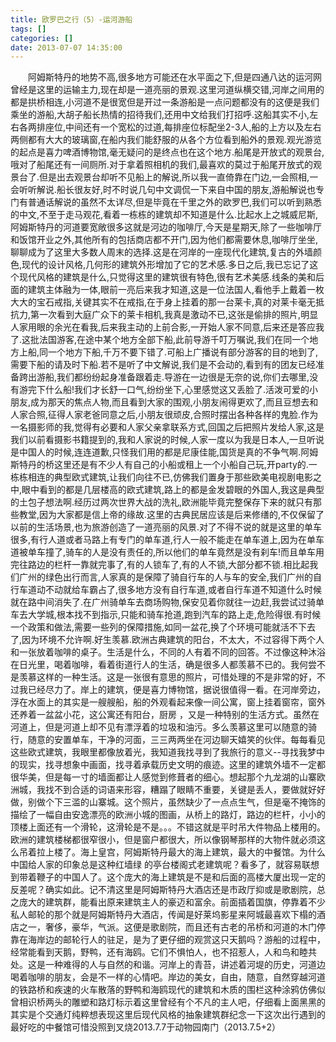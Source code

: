 ```yaml
---
title: 欧罗巴之行（5）-运河游船
tags: []
categories: []
date: 2013-07-07 14:35:00 
---
```



&emsp;&emsp;阿姆斯特丹的地势不高,很多地方可能还在水平面之下,但是四通八达的运河网曾经是这里的运输主力,现在却是一道亮丽的景观.这里河道纵横交错,河岸之间用的都是拱桥相连,小河道不是很宽但是开过一条游船是一点问题都没有的这便是我们乘坐的游船,大胡子船长热情的招待我们,还用中文给我们打招呼.这船其实不小,左右各两排座位,中间还有一个宽松的过道,每排座位标配坐2-3人,船的上方以及左右两侧都有大大的玻璃窗,在船内我们能舒服的从各个方位看到船外的景观.观光游览的起点是喜力啤酒博物馆,毫无疑问的是终点也在这个地方.船尾是开放式的观景台,哦对了船尾还有一间厕所.对于拿着照相机的我们,最喜欢的莫过于船尾开放式的观景台了.但是出去观景台却听不见船上的解说,所以我一直倚靠在门边,一会照相,一会听听解说.船长很友好,时不时说几句中文调侃一下来自中国的朋友,游船解说也专门有普通话解说的虽然不太详尽,但是毕竟在千里之外的欧罗巴,我们可以听到熟悉的中文,不至于走马观花,看着一栋栋的建筑却不知道是什么.比起水上之城威尼斯,阿姆斯特丹的河道要宽敞很多这就是河边的咖啡厅,今天是星期天,除了一些咖啡厅和饭馆开业之外,其他所有的包括商店都不开门,因为他们都需要休息,咖啡厅坐坐,聊聊成为了这里大多数人周末的选择.这是在河岸的一座现代化建筑,复古的外墙颜色,现代的设计风格,几何形的建筑外形增加了它的艺术感.多日之后,我已忘记了这个现代风格的建筑是什么,只觉得这里的建筑很有特色,很有艺术美感.线条的美和后面的建筑主体融为一体,眼前一亮后来我才知道,这是一位法国人,看他手上戴着一枚大大的宝石戒指,关键其实不在戒指,在于身上挂着的那一台莱卡,真的对莱卡毫无抵抗力,第一次看到大庭广众下的莱卡相机,我真是激动不已,这张是偷排的照片,明显人家用眼的余光在看我,后来我主动的上前合影,一开始人家不同意,后来还是答应我了.这批法国游客,在途中某个地方全部下船,此前导游千叮万嘱说,我们在同一个地方上船,同一个地方下船,千万不要下错了.可船上广播说有部分游客的目的地到了,需要下船的请及时下船.若不是听了中文解说,我们是不会动的,看到有的团友已经准备跨出游船,我们都纷纷起身准备跟着走.导游在一边很是无奈的说,你们去哪里,没有游完下什么船!我们才长舒一口气,纷纷坐下,心里感觉这又丢脸了.活泼可爱的小朋友,成为那天的焦点人物,而且看到大家的围观,小朋友闹得更欢了,而且豆想去和人家合照,征得人家老爸同意之后,小朋友很顽皮,合照时摆出各种各样的鬼脸.作为一名摄影师的我,觉得有必要和人家父亲拿联系方式,回国之后把照片发给人家,这是我们以前看摄影书籍提到的,我和人家说的时候,人家一度以为我是日本人,一旦听说是中国人的时候,连连道歉,只怪我们用的都是尼康佳能,国货是真的不争气啊.阿姆斯特丹的桥这里还是有不少人有自己的小船或租上一个小船自己玩,开party的.一栋栋相连的典型欧式建筑,让我们向往不已,仿佛我们置身于那些欧美电视剧电影之中,眼中看到的都是几层楼高的欧式建筑,路上的都是金发碧眼的外国人,我这是典型的土包子想法啊.经历过两次世界大战的洗礼,欧洲能毕竟完整保存下来的就只有那些教堂,因为大家都是信上帝的缘故.这里的古典民居应该是后来修缮的,不仅保留了以前的生活场景,也为旅游创造了一道亮丽的风景.对了不得不说的就是这里的单车很多,有行人道或者马路上有专门的单车道,行人一般不能走在单车道上,因为在单车道被单车撞了,骑车的人是没有责任的,所以他们的单车竟然是没有刹车!而且单车用完往路边的栏杆一靠就完事了,有的人锁车了,有的人不锁,大部分都不锁.相比起我们广州的绿色出行而言,人家真的是保障了骑自行车的人与车的安全,我们广州的自行车道动不动就给车霸占了,很多地方没有自行车道,或者自行车道不知道什么时候就在路中间消失了.在广州骑单车去商场购物,保安见着你就往一边赶,我尝试过骑单车去大学城,根本找不到指示,只能和骑车抢道,跑到汽车的路上走,危险得很.有时候一个政策和做法,需要一些列的保障措施,如同一盆花,换了个环境可能就活不下去了,因为环境不允许啊.好生羡慕.欧洲古典建筑的阳台，不太大，不过容得下两个人和一张放着咖啡的桌子。生活是什么，不同的人有着不同的回答。不过像这种沐浴在日光里，喝着咖啡，看着街道行人的生活，确是很多人都羡慕不已的。我何尝不是羡慕这样的一种生活。这是一张很有意思的照片，可惜处理的不是非常的好，不过我已经尽力了。岸上的建筑，便是喜力博物馆，据说很值得一看。在河岸旁边，浮在水面上的其实是一艘艘船，船的外观看起来像一间公寓，窗上挂着窗帘，窗外还养着一盆盆小花，这公寓还有阳台，厨房 ，又是一种特别的生活方式。虽然在河道上，但是河道上却不见有漂浮着的垃圾和油污。多么羡慕这里可以随意的骑行，随意的安置单车，干净的河面，三三两两坐在河边聊天嬉笑的伙伴。每每看见这些欧式建筑，我眼里都像放着光，我知道我找寻到了我旅行的意义--寻找我梦中的现实，找寻想象中画面，找寻着承载历史文明的痕迹。这里的建筑外墙不一定都很华美，但是每一寸的墙面都让人感觉到修葺者的细心。想起那个九龙湖的山寨欧洲城，我找不到合适的词语来形容，糟蹋了眼睛不重要，关键是丢人，要做就好好做，别做个下三滥的山寨城。这个照片，虽然缺少了一点点生气，但是毫不掩饰的描绘了一幅自由安逸漂亮的欧洲小城的图画，从桥上的路灯，路边的栏杆，小小的顶楼上面还有一个滑轮，这滑轮是不是。。。不错这就是平时吊大件物品上楼用的。欧洲的建筑楼梯都很窄很小，但是窗户都很大，所以像钢琴那样的大物件就必须这么吊着拉上楼了。海上皇宫，阿姆斯特丹最大的海上建筑，最大的中餐馆。为什么中国给人家的印象总是这种红墙绿 的亭台楼阁式老建筑呢？看多了，就容易联想到带着鞭子的中国人了。这个庞大的海上建筑是不是和后面的高楼大厦出现一定的反差呢？确实如此。记不清这里是阿姆斯特丹大酒店还是市政厅抑或是歌剧院，总之庞大的建筑群，能看出原来建筑主人的豪迈和富余。前面插着国旗，停靠着不少私人邮轮的那个就是阿姆斯特丹大酒店，传闻是好莱坞影星来阿城最喜欢下榻的酒店之一，奢侈，豪华，气派。这便是歌剧院，而且还有古老的吊桥和河道的木门停靠在海岸边的邮轮行人的驻足，是为了更仔细的观赏这只天鹅吗？游船的过程中，经常能看到天鹅，野鸭，还有海鸥。它们不惧怕人，也不招惹人，人和鸟和睦共处。这是一种难得的人与自然的和谐。河岸上的青苔，讲述着河堤的历史，河道边喝着咖啡的朋友，会是不一样的心情吧。岸边的美女，自由，随意，自然穿越河道的铁路桥和疾速的火车散落的野鸭和海鸥现代的建筑和木质的围栏这种涂鸦仿佛似曾相识桥两头的雕塑和路灯标示着这里曾经有个不凡的主人吧，仔细看上面黑黑的其实是个交通灯纯粹想表现这里后现代风格的抽象建筑群纪念一下这次出行遇到的最好吃的中餐馆可惜没照到叉烧2013.7.7于动物园南门（2013.7.5+2）